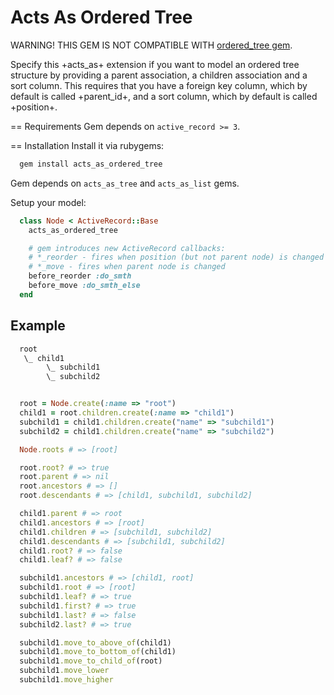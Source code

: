 # Acts As Ordered Tree
WARNING! THIS GEM IS NOT COMPATIBLE WITH <a href="http://ordered-tree.rubyforge.org">ordered_tree gem</a>.

Specify this +acts_as+ extension if you want to model an ordered tree structure by providing a parent association, a children
association and a sort column. This requires that you have a foreign key column, which by default is called +parent_id+, and
a sort column, which by default is called +position+.

== Requirements
Gem depends on `active_record >= 3`.

== Installation
Install it via rubygems:
```bash
  gem install acts_as_ordered_tree
```

Gem depends on `acts_as_tree` and `acts_as_list` gems.

Setup your model:
```ruby
  class Node < ActiveRecord::Base
    acts_as_ordered_tree

    # gem introduces new ActiveRecord callbacks:
    # *_reorder - fires when position (but not parent node) is changed
    # *_move - fires when parent node is changed
    before_reorder :do_smth
    before_move :do_smth_else
  end
```

## Example
```ruby
  root
   \_ child1
        \_ subchild1
        \_ subchild2


  root = Node.create(:name => "root")
  child1 = root.children.create(:name => "child1")
  subchild1 = child1.children.create("name" => "subchild1")
  subchild2 = child1.children.create("name" => "subchild2")

  Node.roots # => [root]

  root.root? # => true
  root.parent # => nil
  root.ancestors # => []
  root.descendants # => [child1, subchild1, subchild2]

  child1.parent # => root
  child1.ancestors # => [root]
  child1.children # => [subchild1, subchild2]
  child1.descendants # => [subchild1, subchild2]
  child1.root? # => false
  child1.leaf? # => false

  subchild1.ancestors # => [child1, root]
  subchild1.root # => [root]
  subchild1.leaf? # => true
  subchild1.first? # => true
  subchild1.last? # => false
  subchild2.last? # => true

  subchild1.move_to_above_of(child1)
  subchild1.move_to_bottom_of(child1)
  subchild1.move_to_child_of(root)
  subchild1.move_lower
  subchild1.move_higher
```
